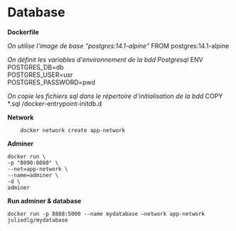 # Database

__Dockerfile__

*On utilise l'image de base "postgres:14.1-alpine"*
FROM postgres:14.1-alpine

*On définit les variables d'environnement de la bdd Postgresql*
ENV POSTGRES_DB=db \
POSTGRES_USER=usr \
POSTGRES_PASSWORD=pwd

*On copie les fichiers sql dans le répertoire d'initialisation de la bdd*
COPY *.sql /docker-entrypoint-initdb.d

__Network__

        docker network create app-network

__Adminer__


    docker run \
    -p "8090:8080" \
    --net=app-network \
    --name=adminer \
    -d \
    adminer

__Run adminer & database__

    docker run -p 8888:5000 --name mydatabase —network app-network juliedlg/mydatabase


